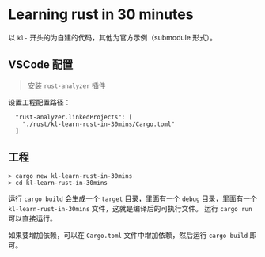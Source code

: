 # Learning rust in 30 minutes

以 `kl-` 开头的为自建的代码，其他为官方示例（submodule 形式）。

## VSCode 配置

> 安装 `rust-analyzer` 插件

设置工程配置路径：
```
  "rust-analyzer.linkedProjects": [
    "./rust/kl-learn-rust-in-30mins/Cargo.toml"
  ]
```

## 工程

```
> cargo new kl-learn-rust-in-30mins
> cd kl-learn-rust-in-30mins
``` 

运行 `cargo build` 会生成一个 `target` 目录，里面有一个 `debug` 目录，里面有一个 `kl-learn-rust-in-30mins`
文件，这就是编译后的可执行文件。
运行 `cargo run` 可以直接运行。

如果要增加依赖，可以在 `Cargo.toml` 文件中增加依赖，然后运行 `cargo build` 即可。
